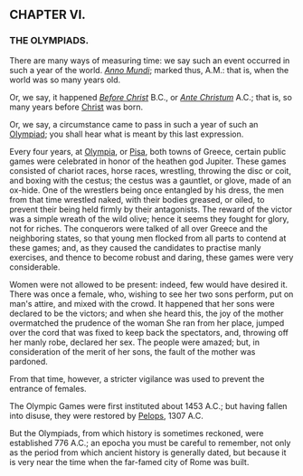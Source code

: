 ## CHAPTER VI.

### THE OLYMPIADS.

There are many ways of measuring time: we say such an event occurred in such a year of the world. [*Anno Mundi*](https://en.wikipedia.org/wiki/Anno_Mundi); marked thus, A.M.: that is, when the world was so many years old.

Or, we say, it happened [*Before Christ*](https://en.wikipedia.org/wiki/Anno_Domini) B.C., or [*Ante Christum*](https://en.wikipedia.org/wiki/Ante_Christum_natum) A.C.; that is, so many years before [Christ](https://en.wikipedia.org/wiki/Christ) was born.

Or, we say, a circumstance came to pass in such a year of such an [Olympiad](https://en.wikipedia.org/wiki/Olympiad); you shall hear what is meant by this last expression.

Every four years, at [Olympia](https://en.wikipedia.org/wiki/Olympia,_Greece), or [Pisa](https://en.wikipedia.org/wiki/Pisa,_Greece), both towns of Greece, certain public games were celebrated in honor of the heathen god Jupiter. These games consisted of chariot races, horse races, wrestling, throwing the disc or
coit, and boxing with the cestus; the cestus was a gauntlet, or glove, made of an ox-hide. One of the wrestlers being once entangled by his dress, the men from that time wrestled naked, with their bodies greased, or oiled, to prevent their being held firmly by their antagonists. The reward of the victor was a simple wreath of the wild olive; hence it seems they fought for glory, not for riches. The conquerors were talked of all over Greece and the neighboring states, so that young men flocked from all parts to contend at these games; and, as they caused the candidates to practise manly exercises, and thence to become robust and daring, these games were very considerable.

Women were not allowed to be present: indeed, few would have desired it. There was once a female, who, wishing to see her two sons perform, put on man's attire, and mixed with the crowd. It happened that her sons were declared to be the victors; and when she heard this, the joy of the mother overmatched the prudence of the woman She ran from her place, jumped over the cord that was fixed to keep back the spectators, and, throwing off her manly robe, declared her sex. The people were amazed; but, in consideration of the merit of her sons, the fault of the mother was pardoned.

From that time, however, a stricter vigilance was used to prevent the entrance of females.

The Olympic Games were first instituted about 1453 A.C.; but having fallen into disuse, they were restored by [Pelops](https://en.wikipedia.org/wiki/Pelops), 1307 A.C.

But the Olympiads, from which history is sometimes reckoned, were established 776 A.C.; an epocha you must be careful to remember, not only as the period from which ancient history is generally dated, but because it is very near the time when the far-famed city of Rome was built.